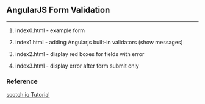 ## AngularJS Form Validation
---

1. index0.html - example form
 
2. index1.html - adding Angularjs built-in validators (show messages)
 
3. index2.html - display red boxes for fields with error 
 
4. index3.html - display error after form submit only
 
 
 
### Reference 

[ scotch.io Tutorial](https://scotch.io/tutorials/angularjs-form-validation)
 

